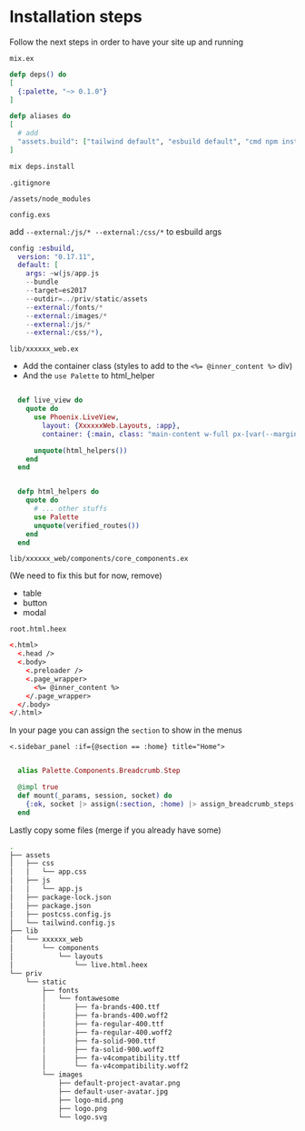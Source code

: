 # Installation steps

Follow the next steps in order to have your site up and running

`mix.ex`

```elixir
defp deps() do
[
  {:palette, "~> 0.1.0"}
]

defp aliases do
[
  # add
  "assets.build": ["tailwind default", "esbuild default", "cmd npm install --prefix assets"],
]
```

```sh
mix deps.install
```

`.gitignore`

```
/assets/node_modules
```

`config.exs`

add `--external:/js/* --external:/css/*` to esbuild args

```elixir
config :esbuild,
  version: "0.17.11",
  default: [
    args: ~w(js/app.js
    --bundle
    --target=es2017
    --outdir=../priv/static/assets
    --external:/fonts/*
    --external:/images/*
    --external:/js/*
    --external:/css/*),
```

`lib/xxxxxx_web.ex`

- Add the container class (styles to add to the `<%= @inner_content %>` div)
- And the `use Palette` to html_helper

```elixir

  def live_view do
    quote do
      use Phoenix.LiveView,
        layout: {XxxxxxWeb.Layouts, :app},
        container: {:main, class: "main-content w-full px-[var(--margin-x)] pb-8"}

      unquote(html_helpers())
    end
  end


  defp html_helpers do
    quote do
      # ... other stuffs
      use Palette
      unquote(verified_routes())
    end
  end
```

`lib/xxxxxx_web/components/core_components.ex`

(We need to fix this but for now, remove)

- table
- button
- modal

`root.html.heex`

```html
<.html>
  <.head />
  <.body>
    <.preloader />
    <.page_wrapper>
      <%= @inner_content %>
    </.page_wrapper>
  </.body>
</.html>

```

In your page you can assign the `section` to show in the menus

`<.sidebar_panel :if={@section == :home} title="Home">`

```elixir

  alias Palette.Components.Breadcrumb.Step

  @impl true
  def mount(_params, session, socket) do
    {:ok, socket |> assign(:section, :home) |> assign_breadcrumb_steps()}
  end
```


Lastly copy some files (merge if you already have some)

```sh
.
├── assets
│   ├── css
│   │   └── app.css
│   ├── js
│   │   └── app.js
│   ├── package-lock.json
│   ├── package.json
│   ├── postcss.config.js
│   └── tailwind.config.js
├── lib
│   └── xxxxxx_web
│       └── components
│           └── layouts
│               └── live.html.heex
└── priv
    └── static
        ├── fonts
        │   └── fontawesome
        │       ├── fa-brands-400.ttf
        │       ├── fa-brands-400.woff2
        │       ├── fa-regular-400.ttf
        │       ├── fa-regular-400.woff2
        │       ├── fa-solid-900.ttf
        │       ├── fa-solid-900.woff2
        │       ├── fa-v4compatibility.ttf
        │       └── fa-v4compatibility.woff2
        └── images
            ├── default-project-avatar.png
            ├── default-user-avatar.jpg
            ├── logo-mid.png
            ├── logo.png
            └── logo.svg
```